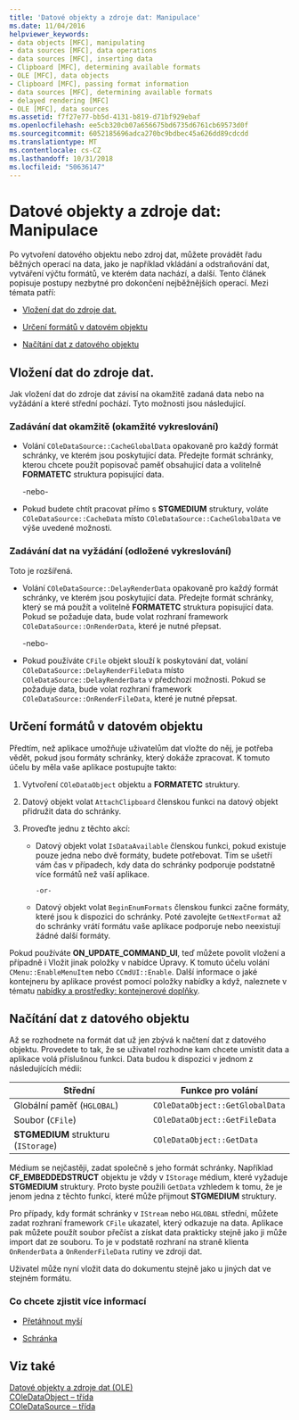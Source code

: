 ```yaml
---
title: 'Datové objekty a zdroje dat: Manipulace'
ms.date: 11/04/2016
helpviewer_keywords:
- data objects [MFC], manipulating
- data sources [MFC], data operations
- data sources [MFC], inserting data
- Clipboard [MFC], determining available formats
- OLE [MFC], data objects
- Clipboard [MFC], passing format information
- data sources [MFC], determining available formats
- delayed rendering [MFC]
- OLE [MFC], data sources
ms.assetid: f7f27e77-bb5d-4131-b819-d71bf929ebaf
ms.openlocfilehash: ee5cb320cb07a656675bd6735d6761cb69573d0f
ms.sourcegitcommit: 6052185696adca270bc9bdbec45a626dd89cdcdd
ms.translationtype: MT
ms.contentlocale: cs-CZ
ms.lasthandoff: 10/31/2018
ms.locfileid: "50636147"
---
```

# <a name="data-objects-and-data-sources-manipulation"></a>Datové objekty a zdroje dat: Manipulace

Po vytvoření datového objektu nebo zdroj dat, můžete provádět řadu běžných operací na data, jako je například vkládání a odstraňování dat, vytváření výčtu formátů, ve kterém data nachází, a další. Tento článek popisuje postupy nezbytné pro dokončení nejběžnějších operací. Mezi témata patří:

- [Vložení dat do zdroje dat.](#_core_inserting_data_into_a_data_source)

- [Určení formátů v datovém objektu](#_core_determining_the_formats_available_in_a_data_object)

- [Načítání dat z datového objektu](#_core_retrieving_data_from_a_data_object)

##  <a name="_core_inserting_data_into_a_data_source"></a> Vložení dat do zdroje dat.

Jak vložení dat do zdroje dat závisí na okamžitě zadaná data nebo na vyžádání a které střední pochází. Tyto možnosti jsou následující.

### <a name="supplying-data-immediately-immediate-rendering"></a>Zadávání dat okamžitě (okamžité vykreslování)

- Volání `COleDataSource::CacheGlobalData` opakovaně pro každý formát schránky, ve kterém jsou poskytující data. Předejte formát schránky, kterou chcete použít popisovač paměť obsahující data a volitelně **FORMATETC** struktura popisující data.

     -nebo-

- Pokud budete chtít pracovat přímo s **STGMEDIUM** struktury, voláte `COleDataSource::CacheData` místo `COleDataSource::CacheGlobalData` ve výše uvedené možnosti.

### <a name="supplying-data-on-demand-delayed-rendering"></a>Zadávání dat na vyžádání (odložené vykreslování)

Toto je rozšířená.

- Volání `COleDataSource::DelayRenderData` opakovaně pro každý formát schránky, ve kterém jsou poskytující data. Předejte formát schránky, který se má použít a volitelně **FORMATETC** struktura popisující data. Pokud se požaduje data, bude volat rozhraní framework `COleDataSource::OnRenderData`, které je nutné přepsat.

     -nebo-

- Pokud používáte `CFile` objekt slouží k poskytování dat, volání `COleDataSource::DelayRenderFileData` místo `COleDataSource::DelayRenderData` v předchozí možnosti. Pokud se požaduje data, bude volat rozhraní framework `COleDataSource::OnRenderFileData`, které je nutné přepsat.

##  <a name="_core_determining_the_formats_available_in_a_data_object"></a> Určení formátů v datovém objektu

Předtím, než aplikace umožňuje uživatelům dat vložte do něj, je potřeba vědět, pokud jsou formáty schránky, který dokáže zpracovat. K tomuto účelu by měla vaše aplikace postupujte takto:

1. Vytvoření `COleDataObject` objektu a **FORMATETC** struktury.

1. Datový objekt volat `AttachClipboard` členskou funkci na datový objekt přidružit data do schránky.

1. Proveďte jednu z těchto akcí:

   - Datový objekt volat `IsDataAvailable` členskou funkci, pokud existuje pouze jedna nebo dvě formáty, budete potřebovat. Tím se ušetří vám čas v případech, kdy data do schránky podporuje podstatně více formátů než vaší aplikace.

         -or-

   - Datový objekt volat `BeginEnumFormats` členskou funkci začne formáty, které jsou k dispozici do schránky. Poté zavolejte `GetNextFormat` až do schránky vrátí formátu vaše aplikace podporuje nebo neexistují žádné další formáty.

Pokud používáte **ON_UPDATE_COMMAND_UI**, teď můžete povolit vložení a případně i Vložit jinak položky v nabídce Úpravy. K tomuto účelu volání `CMenu::EnableMenuItem` nebo `CCmdUI::Enable`. Další informace o jaké kontejneru by aplikace provést pomocí položky nabídky a když, naleznete v tématu [nabídky a prostředky: kontejnerové doplňky](../mfc/menus-and-resources-container-additions.md).

##  <a name="_core_retrieving_data_from_a_data_object"></a> Načítání dat z datového objektu

Až se rozhodnete na formát dat už jen zbývá k načtení dat z datového objektu. Provedete to tak, že se uživatel rozhodne kam chcete umístit data a aplikace volá příslušnou funkci. Data budou k dispozici v jednom z následujících médii:

|Střední|Funkce pro volání|
|------------|----------------------|
|Globální paměť (`HGLOBAL`)|`COleDataObject::GetGlobalData`|
|Soubor (`CFile`)|`COleDataObject::GetFileData`|
|**STGMEDIUM** strukturu (`IStorage`)|`COleDataObject::GetData`|

Médium se nejčastěji, zadat společně s jeho formát schránky. Například **CF_EMBEDDEDSTRUCT** objektu je vždy v `IStorage` médium, které vyžaduje **STGMEDIUM** struktury. Proto byste použili `GetData` vzhledem k tomu, že je jenom jedna z těchto funkcí, které může přijmout **STGMEDIUM** struktury.

Pro případy, kdy formát schránky v `IStream` nebo `HGLOBAL` střední, můžete zadat rozhraní framework `CFile` ukazatel, který odkazuje na data. Aplikace pak můžete použít soubor přečíst a získat data prakticky stejně jako ji může import dat ze souboru. To je v podstatě rozhraní na straně klienta `OnRenderData` a `OnRenderFileData` rutiny ve zdroji dat.

Uživatel může nyní vložit data do dokumentu stejně jako u jiných dat ve stejném formátu.

### <a name="what-do-you-want-to-know-more-about"></a>Co chcete zjistit více informací

- [Přetáhnout myší](../mfc/drag-and-drop-ole.md)

- [Schránka](../mfc/clipboard.md)

## <a name="see-also"></a>Viz také

[Datové objekty a zdroje dat (OLE)](../mfc/data-objects-and-data-sources-ole.md)<br/>
[COleDataObject – třída](../mfc/reference/coledataobject-class.md)<br/>
[COleDataSource – třída](../mfc/reference/coledatasource-class.md)
